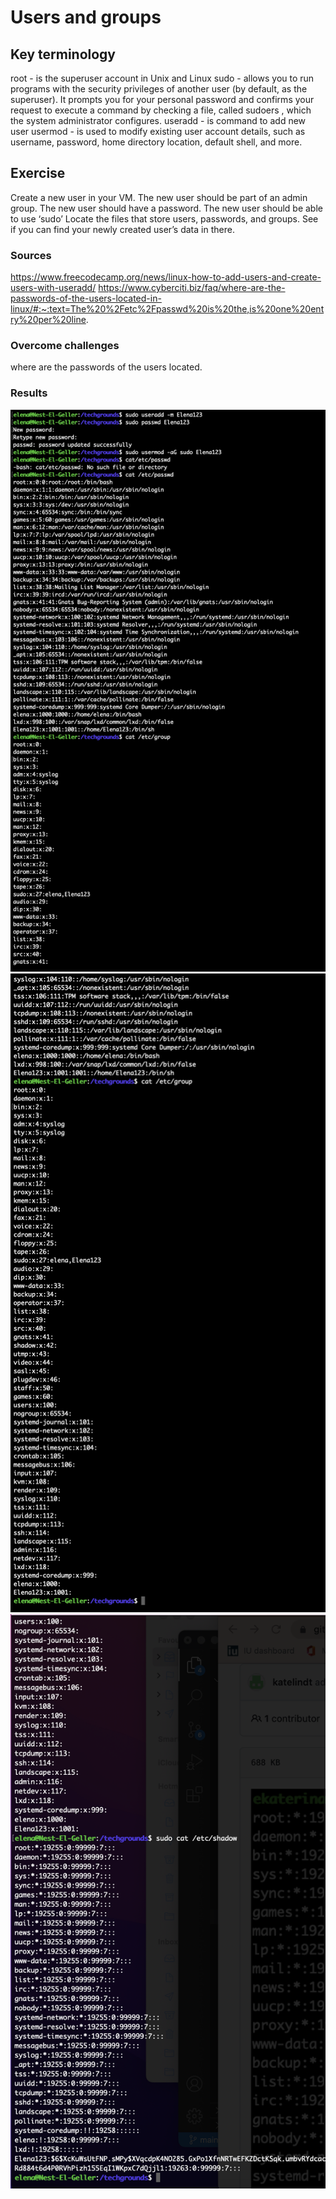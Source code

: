 # Users and groups


## Key terminology
root - is the superuser account in Unix and Linux
sudo - allows you to run programs with the security privileges of another user (by default, as the superuser). It prompts you for your personal password and confirms your request to execute a command by checking a file, called sudoers , which the system administrator configures.
useradd - is command to add new user
usermod - is used to modify existing user account details, such as username, password, home directory location, default shell, and more.


## Exercise
Create a new user in your VM. 
The new user should be part of an admin group.
The new user should have a password.
The new user should be able to use ‘sudo’
Locate the files that store users, passwords, and groups. See if you can find your newly created user’s data in there.



### Sources

https://www.freecodecamp.org/news/linux-how-to-add-users-and-create-users-with-useradd/
https://www.cyberciti.biz/faq/where-are-the-passwords-of-the-users-located-in-linux/#:~:text=The%20%2Fetc%2Fpasswd%20is%20the,is%20one%20entry%20per%20line.



### Overcome challenges
where are the passwords of the users located. 

### Results

![Screenshot](https://github.com/Techgrounds-Cloud-9/cloud-9-elenageller/blob/main/00_includes/LNX-04-1.png)
![Screenshot](https://github.com/Techgrounds-Cloud-9/cloud-9-elenageller/blob/main/00_includes/LNX-04-2.png)
![Screenshot](https://github.com/Techgrounds-Cloud-9/cloud-9-elenageller/blob/main/00_includes/LNX-04-3.png)


